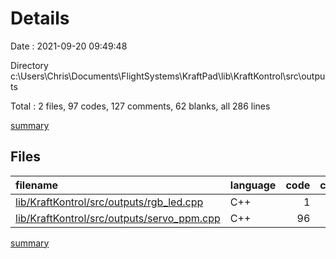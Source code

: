 # Details

Date : 2021-09-20 09:49:48

Directory c:\Users\Chris\Documents\FlightSystems\KraftPad\lib\KraftKontrol\src\outputs

Total : 2 files,  97 codes, 127 comments, 62 blanks, all 286 lines

[summary](results.md)

## Files
| filename | language | code | comment | blank | total |
| :--- | :--- | ---: | ---: | ---: | ---: |
| [lib/KraftKontrol/src/outputs/rgb_led.cpp](/lib/KraftKontrol/src/outputs/rgb_led.cpp) | C++ | 1 | 75 | 2 | 78 |
| [lib/KraftKontrol/src/outputs/servo_ppm.cpp](/lib/KraftKontrol/src/outputs/servo_ppm.cpp) | C++ | 96 | 52 | 60 | 208 |

[summary](results.md)